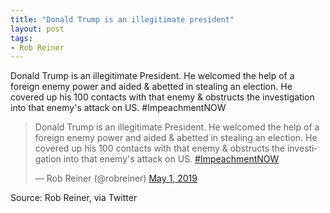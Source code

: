 ```yaml
---
title: "Donald Trump is an illegitimate president"
layout: post
tags:
- Rob Reiner
---
```


Donald Trump is an illegitimate President. He welcomed the help of a foreign enemy power and aided &amp; abetted in stealing an election. He covered up his 100 contacts with that enemy &amp; obstructs the investigation into that enemy's attack on US. #ImpeachmentNOW

<blockquote class="twitter-tweet"><p lang="en" dir="ltr">Donald Trump is an illegitimate President. He welcomed the help of a foreign enemy power and aided &amp; abetted in stealing an election. He covered up his 100 contacts with that enemy &amp; obstructs the investigation into that enemy's attack on US. <a href="https://twitter.com/hashtag/ImpeachmentNOW?src=hash&amp;ref_src=twsrc%5Etfw">#ImpeachmentNOW</a></p>&mdash; Rob Reiner (@robreiner) <a href="https://twitter.com/robreiner/status/1123522975896985600?ref_src=twsrc%5Etfw">May 1, 2019</a></blockquote> <script async src="https://platform.twitter.com/widgets.js" charset="utf-8"></script>

Source: Rob Reiner, via Twitter
